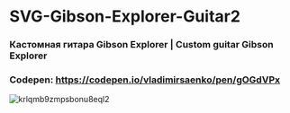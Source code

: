 # SVG-Gibson-Explorer-Guitar2

### Кастомная гитара Gibson Explorer | Custom guitar Gibson Explorer

### Codepen: https://codepen.io/vladimirsaenko/pen/gOGdVPx

![krlqmb9zmpsbonu8eql2](https://user-images.githubusercontent.com/56477695/148764401-d22f97bf-dc66-466a-ad84-8816d184a1d0.jpg)
